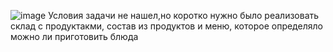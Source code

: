 ![image](https://github.com/user-attachments/assets/b4d69386-9881-4eff-a6b8-36a50640a2e6)
Условия задачи не нашел,но коротко нужно было реализовать склад с продуктакми, состав из продуктов и меню, которое определяло можно ли приготовить блюда
